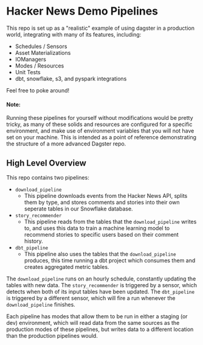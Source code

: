 # Hacker News Demo Pipelines

This repo is set up as a "realistic" example of using dagster in a production world, integrating with
many of its features, including:

- Schedules / Sensors
- Asset Materializations
- IOManagers
- Modes / Resources
- Unit Tests
- dbt, snowflake, s3, and pyspark integrations

Feel free to poke around!

#### Note:

Running these pipelines for yourself without modifications would be pretty tricky, as many of
these solids and resources are configured for a specific environment, and make use of environment
variables that you will not have set on your machine. This is intended as a point of reference
demonstrating the structure of a more advanced Dagster repo.

## High Level Overview

This repo contains two pipelines:

- `download_pipeline`
  - This pipeline downloads events from the Hacker News API, splits them by type, and stores comments
    and stories into their own seperate tables in our Snowflake database.
- `story_recommender`
  - This pipeline reads from the tables that the `download_pipeline` writes to, and uses this data
    to train a machine learning model to recommend stories to specific users based on their comment history.
- `dbt_pipeline`
  - This pipeline also uses the tables that the `download_pipeline` produces, this time running a dbt
    project which consumes them and creates aggregated metric tables.

The `download_pipeline` runs on an hourly schedule, constantly updating the tables with new data.
The `story_recommender` is triggered by a sensor, which detects when both of its input tables have been updated.
The `dbt_pipeline` is triggered by a different sensor, which will fire a run whenever the `download_pipeline` finishes.

Each pipeline has modes that allow them to be run in either a staging (or dev) environment, which will
read data from the same sources as the production modes of these pipelines, but writes data to a different
location than the production pipelines would.

